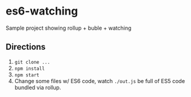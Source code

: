 # es6-watching
Sample project showing rollup + buble + watching

## Directions

1. `git clone ...`
2. `npm install`
3. `npm start`
4. Change some files w/ ES6 code, watch `./out.js` be full of ES5 code bundled via rollup.
